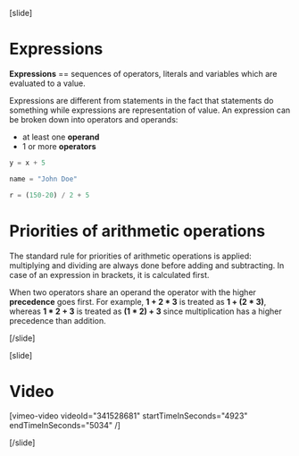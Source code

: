 [slide]
# Expressions
**Expressions** == sequences of operators, literals and variables which are evaluated to a value.

Expressions are different from statements in the fact that statements do something while expressions are representation of value. 
An expression can be broken down into operators and operands:

  * at least one **operand**
  * 1 or more **operators**

```python
y = x + 5
```
```python
name = "John Doe"
```
```python
r = (150-20) / 2 + 5
```

# Priorities of arithmetic operations
The standard rule for priorities of arithmetic operations is applied: multiplying and dividing are always done before adding and subtracting. In case of an expression in brackets, it is calculated first.

 When two operators share an operand the operator with the higher **precedence** goes first. For example, **1 + 2 * 3** is treated as **1 + (2 * 3)**, 
 whereas **1 * 2 + 3** is treated as **(1 * 2) + 3** since multiplication has a higher precedence than addition.

[/slide]

[slide]
# Video

[vimeo-video videoId="341528681" startTimeInSeconds="4923" endTimeInSeconds="5034" /]

[/slide]